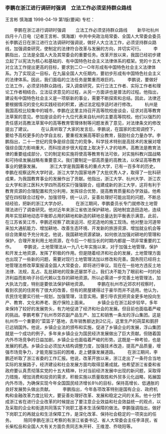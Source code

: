 ### 李鹏在浙江进行调研时强调　立法工作必须坚持群众路线
王言彬  慎海雄
1998-04-19
第1版(要闻)
专栏：

　　李鹏在浙江进行调研时强调
　　立法工作必须坚持群众路线
　　新华社杭州四月十八日电（记者王言彬、慎海雄）中共中央政治局常委、全国人大常委会委员长李鹏近日在浙江进行立法调研时强调说，做好人大立法工作，必须坚持群众路线，加强调查研究，使制定的法律符合改革与发展的方向，并切实可行。
　　李鹏指出，立法是全国人大及其常委会的重要任务。改革开放以来，我国已经初步建立起了以宪法为核心和基础的、有中国特色社会主义法律体系的框架。党的十五大对立法工作提出更高的目标，要求到二○一○年形成有中国特色社会主义法律体系。为了实现这一目标，在九届全国人大任期内，要初步形成有中国特色社会主义的法律体系。因此，我们面临的立法任务是繁重而艰巨的。
　　李鹏说，要做好立法工作，必须坚持群众路线，深入调查研究，实行立法工作者、实际工作者和理论工作者相结合。立法征求意见的过程，从另一方面讲也是普法的过程。他指出，建设有中国特色社会主义是一项崭新的事业，需要不断探索和总结。因此，法律还要根据情况的变化和实践经验的积累，通过法定程序适时进行修改。
　　杭州是我国高校比较集中的城市，李鹏在这里主持召开高等院校座谈会，征求对高等教育法草案的意见。参加座谈会的十九位代表来自杭州的主要高等院校。他们以强烈的责任感对高教法草案中的高等教育管理体制等问题发表了意见，对法律条文的修改提出了建议。
　　在认真听取了大家的发言后，李鹏说，在国家的宏观调控下，要给予高校更多的办学自主权，要重视发展高等职业教育，鼓励社会力量办学。李鹏指出，二十一世纪的竞争是综合国力的竞争，科学技术特别是高技术的发展对增强综合国力影响重大，而科技进步很大程度上取决于人才的培养。高教法是教育法律的重要组成部分，它的制定和实施将使高等教育有法可依，对实施科教兴国战略和可持续发展战略有重要意义。我们要制定一部高质量的高教法，以保证高等教育事业的健康发展。
　　浙江大学是我国著名的重点大学，已有一百多年的历史。李鹏在视察这所大学时说，浙江大学为国家培养了大批优秀人才，取得了一批科研成果，为我国教育事业的发展作出了贡献。他指出，浙江大学、杭州大学、浙江农业大学和浙江医科大学四所高校实行强强联合，组建成新的浙江大学，这将有利于教育资源的合理配置和充分利用，发挥综合优势，提高教育质量和办学效益。他希望在四校联合过程中，加强领导，统一认识，妥善处理好可能出现的问题，不断总结经验，把新的浙江大学办好。
　　在浙江期间，李鹏委员长专门就修改土地管理法进行了调查研究。他对近年来浙江省依法保护耕地，因地制宜造田造地，连续两年实现耕地动态平衡即占用的耕地和新造的耕地总量达到平衡表示满意。此前，在江苏省吴江市，李鹏还视察了疏浚运河、挖泥造地的施工现场。他对整治河道带来加大通航能力、增加耕地、改善生态环境、开发新的旅游资源、增加就业机会等综合效果给予充分肯定。他说，我国耕地资源紧缺，如何依法加强对耕地的管理和保护，合理开发利用土地资源，在今后一个相当长的时期内都是一项非常重要的工作。
　　李鹏说，土地管理法从一九八七年实施以来，对于加强土地管理，保护和开发土地资源，发挥了积极的作用。但是随着经济和社会的发展，土地管理方面也出现了一些新的问题，需要对现行土地管理法加以修改和完善。国务院已经将土地管理法修改草案报请全国人大常委会，即将进行审议。现在在一些地方违反土地法律、法规，乱占、乱批耕地的现象还屡禁不止。我们决不能为了眼前和一时的经济利益而影响子孙后代赖以生存的耕地资源。所以必需进一步完善土地管理法，加大执法力度，特别是要依法保护耕地资源。
　　李鹏在杭州市近郊农村视察时，看到农民的住房有了很大的改善，但有的房屋建得过于豪华而并不适用。他认为，农民住宅要实行统一规划，加强管理，注意实用。要引导农民把资金更多地投向生产、教育、文化和养老、医疗保险上面来。
　　乡镇企业在浙江起步较早，多年来保持了较好的发展势头，有力地促进了经济和社会的发展。但目前也面临着严峻的挑战。李鹏考察了杭州市郊农副产品生产、加工和销售一条龙的浮山集团。这是杭州市一个重要的“菜篮子”基地，去年销售额达到2亿元，这里生产的莼菜和鹅肝已远销国外。他说，乡镇企业法的颁布和实施，促进了乡镇企业的发展，浮山集团就是一个成功的例子。多年来乡镇企业为国民经济发展做出了巨大贡献。但随着国内外市场竞争的日益加剧，乡镇企业也面临着严峻的形势。这既是一种考验，也是发展的机遇。乡镇企业必须加大结构调整力度，加强技术改造，提高产品质量，增强市场竞争力，才能克服当前的困难，走上健康发展道路。
　　在浙江期间，李鹏还听取了浙江省委的工作汇报。他说，改革开放以来，浙江走出了一条符合当地实际的发展路子，经济建设和社会发展方面均取得显著成就。他希望浙江省委和省政府要认真贯彻落实党的十五大精神，针对当前经济发展中出现的新问题，采取得力措施，增加消费和投资的需求，积极实施以质量取胜和外贸多元化战略，拓展国内外市场，为确保实现今年全国国民经济增长8％的目标，保持高增长、低通胀的良好发展势头做出贡献。
　　李鹏指出，今年各项改革特别是国有企业、政府机构和金融改革力度比较大，要妥善处理好改革、发展和稳定之间的关系。他十分赞成浙江省在进行企业改革的时候提出了要注意企业效益和社会效益统一的观点，以及采取的企业和街道共同落实下岗职工基本生活保障的做法。李鹏强调指出，做好下岗职工的再就业和生活保障工作，是深化改革、保持社会稳定的一项突出的任务。
　　陪同李鹏在浙江考察的有浙江省委书记、省人大常委会主任李泽民，省长柴松岳和全国人大有关方面负责同志朱开轩、王维澄、乔晓阳等。
